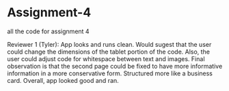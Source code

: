 # Assignment-4
all the code for assignment 4

Reviewer 1 (Tyler): App looks and runs clean. Would sugest that the user could change the dimensions of the tablet portion of the code. Also, the user could adjust code for whitespace between text and images. Final observation is that the second page could be fixed to have more informative information in a more conservative form. Structured more like a business card. Overall, app looked good and ran.
